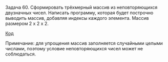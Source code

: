 Задача 60. Сформировать трёхмерный массив из неповторяющихся двузначных чисел. Написать программу, которая будет построчно выводить массив, добавляя индексы каждого элемента. Массив размером 2 x 2 x 2.  

[Код](Program.cs)

Примечание: для упрощения массив заполняется случайными целыми числами, поэтому условие неповторяющихся чисел может не соблюдаться.